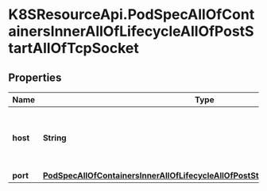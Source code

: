 # K8SResourceApi.PodSpecAllOfContainersInnerAllOfLifecycleAllOfPostStartAllOfTcpSocket

## Properties

Name | Type | Description | Notes
------------ | ------------- | ------------- | -------------
**host** | **String** | Optional: Host name to connect to, defaults to the pod IP. | [optional] 
**port** | [**PodSpecAllOfContainersInnerAllOfLifecycleAllOfPostStartAllOfTcpSocketAllOfPort**](PodSpecAllOfContainersInnerAllOfLifecycleAllOfPostStartAllOfTcpSocketAllOfPort.md) |  | 


